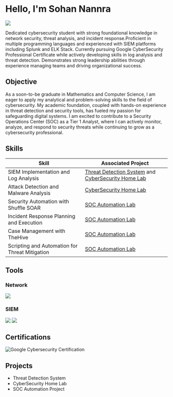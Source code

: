# Hello, I'm Sohan Nannra
<a href="https://www.linkedin.com/in/sohannannra/"><img src="https://img.shields.io/badge/-LinkedIn-0072b1?&style=for-the-badge&logo=linkedin&logoColor=white" /></a>

Dedicated cybersecurity student with strong foundational knowledge in network security, threat analysis, and incident response.Proficient in multiple programming languages and experienced with SIEM platforms including Splunk and ELK Stack. Currently pursuing Google CyberSecurity Professional Certificate while actively developing skills in log analysis and threat detection. Demonstrates strong leadership abilities through experience managing teams and driving organizational success.

## Objective
As a soon-to-be graduate in Mathematics and Computer Science, I am eager to apply my analytical and problem-solving skills to the field of cybersecurity. My academic foundation, coupled with hands-on experience in threat detection and security tools, has fueled my passion for safeguarding digital systems. I am excited to contribute to a Security Operations Center (SOC) as a Tier 1 Analyst, where I can actively monitor, analyze, and respond to security threats while continuing to grow as a cybersecurity professional.

## Skills

| Skill                                         | Associated Project         |
|-----------------------------------------------|----------------------------|
| SIEM Implementation and Log Analysis          | <a href="https://github.com/snannra/Threat-Detection-System">Threat Detection System</a> and <a href="https://github.com/snannra/Cybersecurity-Home-Lab">CyberSecurity Home Lab</a>|
| Attack Detection and Malware Analysis | <a href="https://github.com/snannra/Cybersecurity-Home-Lab">CyberSecurity Home Lab</a>|
| Security Automation with Shuffle SOAR         | <a href="https://github.com/snannra/SOC-Automation-Lab">SOC Automation Lab</a>| 
| Incident Response Planning and Execution      | <a href="https://github.com/snannra/SOC-Automation-Lab">SOC Automation Lab</a>|
| Case Management with TheHive                  | <a href="https://github.com/snannra/SOC-Automation-Lab">SOC Automation Lab</a>|
| Scripting and Automation for Threat Mitigation | <a href="https://github.com/snannra/SOC-Automation-Lab">SOC Automation Lab</a>|

## Tools

### Network
<div>
    <img src="https://img.shields.io/badge/-Wireshark-1679A7?&style=for-the-badge&logo=Wireshark&logoColor=white" />
</div>

### SIEM
<div>
    <img src="https://img.shields.io/badge/-Splunk-000000?&style=for-the-badge&logo=Splunk&logoColor=white" />
    <img src="https://img.shields.io/badge/-Elastic-005571?&style=for-the-badge&logo=Elastic&logoColor=white" />
</div>

## Certifications
<div>
<img src="https://img.shields.io/badge/-Google%20Cybersecurity%20Certificate-4285F4?style=for-the-badge&logo=Google&logoColor=white" alt="Google Cybersecurity Certification" />
</div>

## Projects
- Threat Detection System
- CyberSecurity Home Lab
- SOC Automation Project
